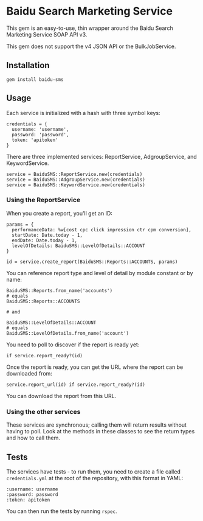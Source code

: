 # Baidu Search Marketing Service

This gem is an easy-to-use, thin wrapper around the Baidu Search Marketing Service SOAP API v3.

This gem does not support the v4 JSON API or the BulkJobService.

## Installation

    gem install baidu-sms

## Usage

Each service is initialized with a hash with three symbol keys:

    credentials = {
      username: 'username',
      password: 'password',
      token: 'apitoken'
    }

There are three implemented services: ReportService, AdgroupService, and KeywordService.

    service = BaiduSMS::ReportService.new(credentials)
    service = BaiduSMS::AdgroupService.new(credentials)
    service = BaiduSMS::KeywordService.new(credentials)
    

### Using the ReportService

When you create a report, you'll get an ID:

    params = {
      performanceData: %w[cost cpc click impression ctr cpm conversion],
      startDate: Date.today - 1,
      endDate: Date.today - 1,
      levelOfDetails: BaiduSMS::LevelOfDetails::ACCOUNT
    }
    
    id = service.create_report(BaiduSMS::Reports::ACCOUNTS, params)

You can reference report type and level of detail by module constant or by name:

    BaiduSMS::Reports.from_name('accounts')
    # equals 
    BaiduSMS::Reports::ACCOUNTS
    
    # and
    
    BaiduSMS::LevelOfDetails::ACCOUNT
    # equals
    BaiduSMS::LevelOfDetails.from_name('account')

You need to poll to discover if the report is ready yet:

    if service.report_ready?(id)

Once the report is ready, you can get the URL where the report can be downloaded from:

    service.report_url(id) if service.report_ready?(id)

You can download the report from this URL.

### Using the other services

These services are synchronous; calling them will return results without having to poll.
Look at the methods in these classes to see the return types and how to call them.

## Tests

The services have tests - to run them, you need to create a file called `credentials.yml` at the root
of the repository, with this format in YAML:

    :username: username
    :password: password
    :token: apitoken

You can then run the tests by running `rspec`.